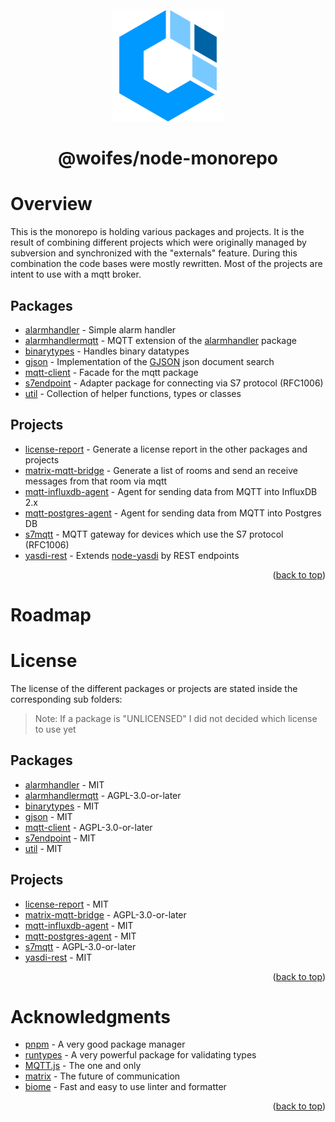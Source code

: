 <div id="top"></div>

<br>
<div align="center">
  <a href="https://github.com/woifes/@woifes/monorepo">
    <img src="images/woifeslogo.svg" alt="Logo" width="180" height="180">
  </a>
</div>
<h1 align="center">@woifes/node-monorepo</h3>

# Overview

This is the monorepo is holding various packages and projects. It is the result
of combining different projects which were originally managed by subversion and
synchronized with the "externals" feature. During this combination the code
bases were mostly rewritten. Most of the projects are intent to use with a mqtt
broker.

## Packages

- [alarmhandler](/packages/alarmhandler/) - Simple alarm handler
- [alarmhandlermqtt](/packages/alarmhandlermqtt/) - MQTT extension of the
  [alarmhandler](/packages/alarmhandler/) package
- [binarytypes](/packages/binarytypes/) - Handles binary datatypes
- [gjson](/packages/gjson/) - Implementation of the
  [GJSON](https://github.com/tidwall/gjson) json document search
- [mqtt-client](/packages/mqtt-client/) - Facade for the mqtt package
- [s7endpoint](/packages/s7endpoint/) - Adapter package for connecting via S7
  protocol (RFC1006)
- [util](/packages/util/) - Collection of helper functions, types or classes

## Projects

- [license-report](/projects/license-report/) - Generate a license report in the
  other packages and projects
- [matrix-mqtt-bridge](/projects/matrix-mqtt-bridge/) - Generate a list of rooms
  and send an receive messages from that room via mqtt
- [mqtt-influxdb-agent](/projects/mqtt-influxdb-agent/) - Agent for sending data
  from MQTT into InfluxDB 2.x
- [mqtt-postgres-agent](/projects/mqtt-postgres-agent/) - Agent for sending data
  from MQTT into Postgres DB
- [s7mqtt](/projects/s7mqtt/) - MQTT gateway for devices which use the S7
  protocol (RFC1006)
- [yasdi-rest](/projects/yasdi-rest/) - Extends
  [node-yasdi](https://www.npmjs.com/package/@woifes/node-yasdi) by REST
  endpoints

<p align="right">(<a href="#top">back to top</a>)</p>

# Roadmap

# License

The license of the different packages or projects are stated inside the
corresponding sub folders:

> Note: If a package is "UNLICENSED" I did not decided which license to use yet

## Packages

- [alarmhandler](/packages/alarmhandler/) - MIT
- [alarmhandlermqtt](/packages/alarmhandlermqtt/) - AGPL-3.0-or-later
- [binarytypes](/packages/binarytypes/) - MIT
- [gjson](/packages/gsjon/) - MIT
- [mqtt-client](/packages/mqtt-client/) - AGPL-3.0-or-later
- [s7endpoint](/packages/s7endpoint/) - MIT
- [util](/packages/util/) - MIT

## Projects

- [license-report](/projects/license-report/) - MIT
- [matrix-mqtt-bridge](/projects/matrix-mqtt-bridge/) - AGPL-3.0-or-later
- [mqtt-influxdb-agent](/projects/mqtt-influxdb-agent/) - MIT
- [mqtt-postgres-agent](/projects/mqtt-postgres-agent/) - MIT
- [s7mqtt](/projects/s7mqtt/) - AGPL-3.0-or-later
- [yasdi-rest](/projects/yasdi-mqtt/) - MIT

<p align="right">(<a href="#top">back to top</a>)</p>

# Acknowledgments

- [pnpm](https://pnpm.io/) - A very good package manager
- [runtypes](https://github.com/pelotom/runtypes) - A very powerful package for
  validating types
- [MQTT.js](https://www.npmjs.com/package/mqtt) - The one and only
- [matrix](https://matrix.org/) - The future of communication
- [biome](https://biomejs.dev/) - Fast and easy to use linter and formatter

<p align="right">(<a href="#top">back to top</a>)</p>
